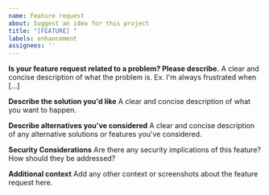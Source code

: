 ```yaml
---
name: Feature request
about: Suggest an idea for this project
title: "[FEATURE] "
labels: enhancement
assignees: ''
---
```


**Is your feature request related to a problem? Please describe.**
A clear and concise description of what the problem is. Ex. I'm always frustrated when [...]

**Describe the solution you'd like**
A clear and concise description of what you want to happen.

**Describe alternatives you've considered**
A clear and concise description of any alternative solutions or features you've considered.

**Security Considerations**
Are there any security implications of this feature? How should they be addressed?

**Additional context**
Add any other context or screenshots about the feature request here. 